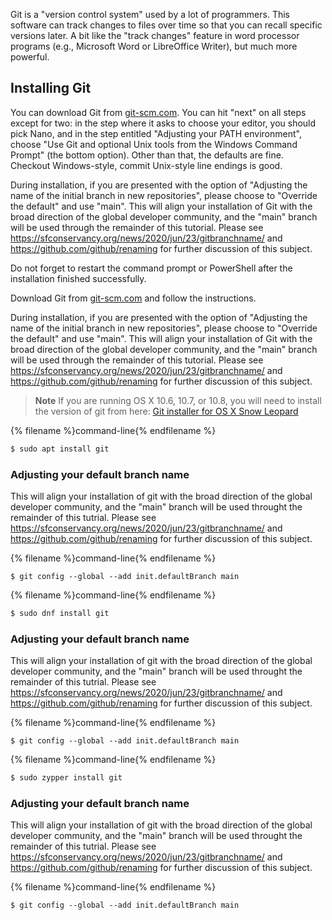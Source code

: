 Git is a "version control system" used by a lot of programmers. This software can track changes to files over time so that you can recall specific versions later. A bit like the "track changes" feature in word processor programs (e.g., Microsoft Word or LibreOffice Writer), but much more powerful.

## Installing Git

<!--sec data-title="Installing Git: Windows" data-id="git_install_windows"
data-collapse=true ces-->

You can download Git from [git-scm.com](https://git-scm.com/). You can hit "next" on all steps except for two: in the step where it asks to choose your editor, you should pick Nano, and in the step entitled "Adjusting your PATH environment", choose "Use Git and optional Unix tools from the Windows Command Prompt" (the bottom option). Other than that, the defaults are fine. Checkout Windows-style, commit Unix-style line endings is good.

During installation, if you are presented with the option of "Adjusting the name of the initial branch in new repositories", please choose to "Override the default" and use "main". This will align your installation of Git with the broad direction of the global developer community, and the "main" branch will be used through the remainder of this tutorial. Please see https://sfconservancy.org/news/2020/jun/23/gitbranchname/ and https://github.com/github/renaming for further discussion of this subject. 

Do not forget to restart the command prompt or PowerShell after the installation finished successfully.
<!--endsec-->

<!--sec data-title="Installing Git: OS X" data-id="git_install_OSX"
data-collapse=true ces-->

Download Git from [git-scm.com](https://git-scm.com/) and follow the instructions.

During installation, if you are presented with the option of "Adjusting the name of the initial branch in new repositories", please choose to "Override the default" and use "main". This will align your installation of Git with the broad direction of the global developer community, and the "main" branch will be used through the remainder of this tutorial. Please see https://sfconservancy.org/news/2020/jun/23/gitbranchname/ and https://github.com/github/renaming for further discussion of this subject. 

> **Note** If you are running OS X 10.6, 10.7, or 10.8, you will need to install the version of git from here: [Git installer for OS X Snow Leopard](https://sourceforge.net/projects/git-osx-installer/files/git-2.3.5-intel-universal-snow-leopard.dmg/download)

<!--endsec-->

<!--sec data-title="Installing Git: Debian or Ubuntu" data-id="git_install_debian_ubuntu"
data-collapse=true ces-->

{% filename %}command-line{% endfilename %}
```bash
$ sudo apt install git
```

### Adjusting your default branch name

This will align your installation of git with the broad direction of the global developer community, and the "main" branch will be used throught the remainder of this tutrial. Please see https://sfconservancy.org/news/2020/jun/23/gitbranchname/ and https://github.com/github/renaming for further discussion of this subject. 

{% filename %}command-line{% endfilename %}
```
$ git config --global --add init.defaultBranch main
```

<!--endsec-->

<!--sec data-title="Installing Git: Fedora" data-id="git_install_fedora"
data-collapse=true ces-->

{% filename %}command-line{% endfilename %}
```bash
$ sudo dnf install git
```

### Adjusting your default branch name

This will align your installation of git with the broad direction of the global developer community, and the "main" branch will be used throught the remainder of this tutrial. Please see https://sfconservancy.org/news/2020/jun/23/gitbranchname/ and https://github.com/github/renaming for further discussion of this subject. 

{% filename %}command-line{% endfilename %}
```
$ git config --global --add init.defaultBranch main
```

<!--endsec-->

<!--sec data-title="Installing Git: openSUSE" data-id="git_install_openSUSE"
data-collapse=true ces-->

{% filename %}command-line{% endfilename %}
```bash
$ sudo zypper install git
```

### Adjusting your default branch name

This will align your installation of git with the broad direction of the global developer community, and the "main" branch will be used throught the remainder of this tutrial. Please see https://sfconservancy.org/news/2020/jun/23/gitbranchname/ and https://github.com/github/renaming for further discussion of this subject. 

{% filename %}command-line{% endfilename %}
```
$ git config --global --add init.defaultBranch main
```

<!--endsec-->
